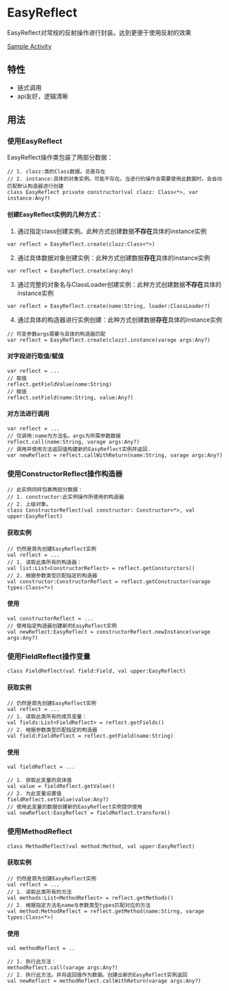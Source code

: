 # EasyReflect

EasyReflect对常规的反射操作进行封装。达到更便于使用反射的效果

[Sample Activity](../app/src/main/java/com/haoge/sample/easyandroid/activities/EasyReflectActivity.kt)

## 特性

- 链式调用
- api友好，逻辑清晰

## 用法

### 使用EasyReflect

EasyReflect操作类包装了两部分数据：

```
// 1. clazz:类的Class数据。总是存在
// 2. instance:具体的对象实例。可能不存在。当进行的操作会需要使用此数据时。会自动匹配默认构造器进行创建
class EasyReflect private constructor(val clazz: Class<*>, var instance:Any?)
```

#### 创建EasyReflect实例的几种方式：

1. 通过指定class创建实例。此种方式创建数据**不存在**具体的instance实例

```
var reflect = EasyReflect.create(clazz:Class<*>)
```

2. 通过具体数据对象创建实例：此种方式创建数据**存在**具体的instance实例

```
var reflect = EasyReflect.create(any:Any)
```

3. 通过完整的对象名与ClassLoader创建实例：此种方式创建数据**不存在**具体的instance实例

```
var reflect = EasyReflect.create(name:String, loader:ClassLoader?)
```

4. 通过具体的构造器进行实例创建：此种方式创建数据**存在**具体的instance实例

```
// 可变参数args需要与具体的构造器匹配
var reflect = EasyReflect.create(clazz).instance(varage args:Any?)
```

#### 对字段进行取值/赋值

```
var reflect = ...
// 取值
reflect.getFieldValue(name:String)
// 赋值
reflect.setField(name:String, value:Any?)
```

#### 对方法进行调用

```
var reflect = ...
// 仅调用:name为方法名。args为所需参数数据
reflect.call(name:String, varage args:Any?)
// 调用并使用方法返回值构建新的EasyReflect实例并返回.
var newReflect = reflect.callWithReturn(name:String, varage args:Any?)
```

### 使用ConstructorReflect操作构造器

```
// 此实例同样包裹两部分数据：
// 1. constructor:此实例操作所使用的构造器
// 2. 上级对象。
class ConstructorReflect(val constructor: Constructor<*>, val upper:EasyReflect)
```

#### 获取实例

```
// 仍然是首先创建EasyReflect实例
val reflect = ...
// 1. 读取此类所有的构造器：
val list:List<ConstructorReflect> = reflect.getConsturctors()
// 2. 根据参数类型匹配指定的构造器
val constructor:ConstructorReflect = reflect.getConstructor(varage types:Class<*>)
```

#### 使用

```
val constructorReflect = ...
// 使用指定构造器创建新的EasyReflect实例
val newReflect:EasyReflect = constructorReflect.newInstance(varage args:Any?)
```

### 使用FieldReflect操作变量

```
class FieldReflect(val field:Field, val upper:EasyReflect)
```

#### 获取实例

```
// 仍然是首先创建EasyReflect实例
val reflect = ...
// 1. 读取此类所有的成员变量：
val fields:List<FieldReflect> = reflect.getFields()
// 2. 根据参数类型匹配指定的构造器
val field:FieldReflect = reflect.getField(name:String)
```

#### 使用

```
val fieldReflect = ...

// 1. 获取此变量的具体值
val value = fieldReflect.getValue()
// 2. 为此变量设置值
fieldReflect.setValue(value:Any?)
// 使用此变量的数据创建新的EasyReflect实例提供使用
val newReflect:EasyReflect = fieldReflect.transform()
```

### 使用MethodReflect

```
class MethodReflect(val method:Method, val upper:EasyReflect)
```

#### 获取实例

```
// 仍然是首先创建EasyReflect实例
val reflect = ...
// 1. 读取此类所有的方法
val methods:List<MethodReflect> = reflect.getMethods()
// 2. 根据指定方法名name与参数类型types匹配对应的方法
val method:MethodReflect = reflect.getMethod(name:Stirng, varage types:Class<*>)
```

#### 使用

```
val methodReflect = ..

// 1. 执行此方法：
methodReflect.call(varage args:Any?)
// 2. 执行此方法。并将返回值作为数据。创建出新的EasyReflect实例返回
val newReflect = methodReflect.callWithReturn(varage args:Any?)
```